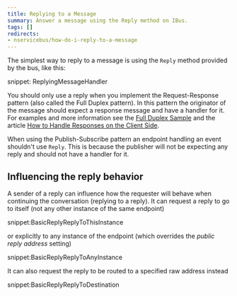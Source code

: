 ```yaml
---
title: Replying to a Message
summary: Answer a message using the Reply method on IBus.
tags: []
redirects:
- nservicebus/how-do-i-reply-to-a-message
---
```


The simplest way to reply to a message is using the `Reply` method provided by the bus, like this:

snippet: ReplyingMessageHandler

You should only use a reply when you implement the Request-Response pattern (also called the Full Duplex pattern). In this pattern the originator of the message should expect a response message and have a handler for it. For examples and more information see the [Full Duplex Sample](/samples/fullduplex/) and the article [How to Handle Responses on the Client Side](/nservicebus/messaging/handling-responses-on-the-client-side.md).

When using the Publish-Subscribe pattern an endpoint handling an event shouldn't use `Reply`. This is because the publisher will not be expecting any reply and should not have a handler for it.


## Influencing the reply behavior

A sender of a reply can influence how the requester will behave when continuing the conversation (replying to a reply). It can request a reply to go to itself (not any other instance of the same endpoint)

snippet:BasicReplyReplyToThisInstance

or explicitly to any instance of the endpoint (which overrides the *public reply address* setting)

snippet:BasicReplyReplyToAnyInstance

It can also request the reply to be routed to a specified raw address instead

snippet:BasicReplyReplyToDestination
